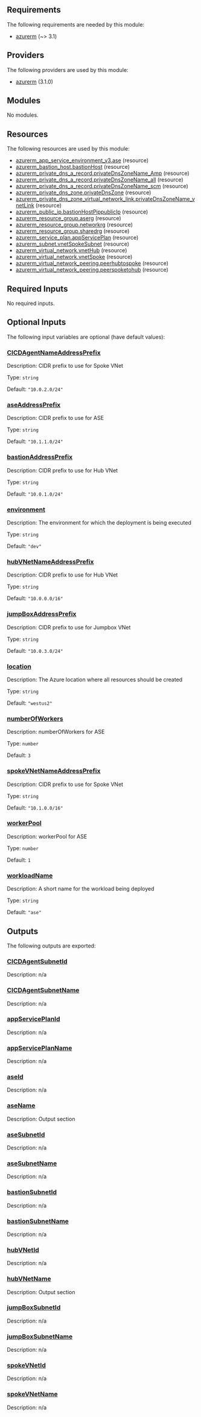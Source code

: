 ## Requirements

The following requirements are needed by this module:

- <a name="requirement_azurerm"></a> [azurerm](#requirement\_azurerm) (~> 3.1)

## Providers

The following providers are used by this module:

- <a name="provider_azurerm"></a> [azurerm](#provider\_azurerm) (3.1.0)

## Modules

No modules.

## Resources

The following resources are used by this module:

- [azurerm_app_service_environment_v3.ase](https://registry.terraform.io/providers/hashicorp/azurerm/latest/docs/resources/app_service_environment_v3) (resource)
- [azurerm_bastion_host.bastionHost](https://registry.terraform.io/providers/hashicorp/azurerm/latest/docs/resources/bastion_host) (resource)
- [azurerm_private_dns_a_record.privateDnsZoneName_Amp](https://registry.terraform.io/providers/hashicorp/azurerm/latest/docs/resources/private_dns_a_record) (resource)
- [azurerm_private_dns_a_record.privateDnsZoneName_all](https://registry.terraform.io/providers/hashicorp/azurerm/latest/docs/resources/private_dns_a_record) (resource)
- [azurerm_private_dns_a_record.privateDnsZoneName_scm](https://registry.terraform.io/providers/hashicorp/azurerm/latest/docs/resources/private_dns_a_record) (resource)
- [azurerm_private_dns_zone.privateDnsZone](https://registry.terraform.io/providers/hashicorp/azurerm/latest/docs/resources/private_dns_zone) (resource)
- [azurerm_private_dns_zone_virtual_network_link.privateDnsZoneName_vnetLink](https://registry.terraform.io/providers/hashicorp/azurerm/latest/docs/resources/private_dns_zone_virtual_network_link) (resource)
- [azurerm_public_ip.bastionHostPippublicIp](https://registry.terraform.io/providers/hashicorp/azurerm/latest/docs/resources/public_ip) (resource)
- [azurerm_resource_group.aserg](https://registry.terraform.io/providers/hashicorp/azurerm/latest/docs/resources/resource_group) (resource)
- [azurerm_resource_group.networkrg](https://registry.terraform.io/providers/hashicorp/azurerm/latest/docs/resources/resource_group) (resource)
- [azurerm_resource_group.sharedrg](https://registry.terraform.io/providers/hashicorp/azurerm/latest/docs/resources/resource_group) (resource)
- [azurerm_service_plan.appServicePlan](https://registry.terraform.io/providers/hashicorp/azurerm/latest/docs/resources/service_plan) (resource)
- [azurerm_subnet.vnetSpokeSubnet](https://registry.terraform.io/providers/hashicorp/azurerm/latest/docs/resources/subnet) (resource)
- [azurerm_virtual_network.vnetHub](https://registry.terraform.io/providers/hashicorp/azurerm/latest/docs/resources/virtual_network) (resource)
- [azurerm_virtual_network.vnetSpoke](https://registry.terraform.io/providers/hashicorp/azurerm/latest/docs/resources/virtual_network) (resource)
- [azurerm_virtual_network_peering.peerhubtospoke](https://registry.terraform.io/providers/hashicorp/azurerm/latest/docs/resources/virtual_network_peering) (resource)
- [azurerm_virtual_network_peering.peerspoketohub](https://registry.terraform.io/providers/hashicorp/azurerm/latest/docs/resources/virtual_network_peering) (resource)

## Required Inputs

No required inputs.

## Optional Inputs

The following input variables are optional (have default values):

### <a name="input_CICDAgentNameAddressPrefix"></a> [CICDAgentNameAddressPrefix](#input\_CICDAgentNameAddressPrefix)

Description: CIDR prefix to use for Spoke VNet

Type: `string`

Default: `"10.0.2.0/24"`

### <a name="input_aseAddressPrefix"></a> [aseAddressPrefix](#input\_aseAddressPrefix)

Description: CIDR prefix to use for ASE

Type: `string`

Default: `"10.1.1.0/24"`

### <a name="input_bastionAddressPrefix"></a> [bastionAddressPrefix](#input\_bastionAddressPrefix)

Description: CIDR prefix to use for Hub VNet

Type: `string`

Default: `"10.0.1.0/24"`

### <a name="input_environment"></a> [environment](#input\_environment)

Description: The environment for which the deployment is being executed

Type: `string`

Default: `"dev"`

### <a name="input_hubVNetNameAddressPrefix"></a> [hubVNetNameAddressPrefix](#input\_hubVNetNameAddressPrefix)

Description: CIDR prefix to use for Hub VNet

Type: `string`

Default: `"10.0.0.0/16"`

### <a name="input_jumpBoxAddressPrefix"></a> [jumpBoxAddressPrefix](#input\_jumpBoxAddressPrefix)

Description: CIDR prefix to use for Jumpbox VNet

Type: `string`

Default: `"10.0.3.0/24"`

### <a name="input_location"></a> [location](#input\_location)

Description: The Azure location where all resources should be created

Type: `string`

Default: `"westus2"`

### <a name="input_numberOfWorkers"></a> [numberOfWorkers](#input\_numberOfWorkers)

Description: numberOfWorkers for ASE

Type: `number`

Default: `3`

### <a name="input_spokeVNetNameAddressPrefix"></a> [spokeVNetNameAddressPrefix](#input\_spokeVNetNameAddressPrefix)

Description: CIDR prefix to use for Spoke VNet

Type: `string`

Default: `"10.1.0.0/16"`

### <a name="input_workerPool"></a> [workerPool](#input\_workerPool)

Description: workerPool for ASE

Type: `number`

Default: `1`

### <a name="input_workloadName"></a> [workloadName](#input\_workloadName)

Description: A short name for the workload being deployed

Type: `string`

Default: `"ase"`

## Outputs

The following outputs are exported:

### <a name="output_CICDAgentSubnetId"></a> [CICDAgentSubnetId](#output\_CICDAgentSubnetId)

Description: n/a

### <a name="output_CICDAgentSubnetName"></a> [CICDAgentSubnetName](#output\_CICDAgentSubnetName)

Description: n/a

### <a name="output_appServicePlanId"></a> [appServicePlanId](#output\_appServicePlanId)

Description: n/a

### <a name="output_appServicePlanName"></a> [appServicePlanName](#output\_appServicePlanName)

Description: n/a

### <a name="output_aseId"></a> [aseId](#output\_aseId)

Description: n/a

### <a name="output_aseName"></a> [aseName](#output\_aseName)

Description: Output section

### <a name="output_aseSubnetId"></a> [aseSubnetId](#output\_aseSubnetId)

Description: n/a

### <a name="output_aseSubnetName"></a> [aseSubnetName](#output\_aseSubnetName)

Description: n/a

### <a name="output_bastionSubnetId"></a> [bastionSubnetId](#output\_bastionSubnetId)

Description: n/a

### <a name="output_bastionSubnetName"></a> [bastionSubnetName](#output\_bastionSubnetName)

Description: n/a

### <a name="output_hubVNetId"></a> [hubVNetId](#output\_hubVNetId)

Description: n/a

### <a name="output_hubVNetName"></a> [hubVNetName](#output\_hubVNetName)

Description: Output section

### <a name="output_jumpBoxSubnetId"></a> [jumpBoxSubnetId](#output\_jumpBoxSubnetId)

Description: n/a

### <a name="output_jumpBoxSubnetName"></a> [jumpBoxSubnetName](#output\_jumpBoxSubnetName)

Description: n/a

### <a name="output_spokeVNetId"></a> [spokeVNetId](#output\_spokeVNetId)

Description: n/a

### <a name="output_spokeVNetName"></a> [spokeVNetName](#output\_spokeVNetName)

Description: n/a
